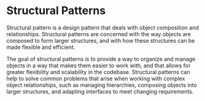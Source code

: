 # Structural Patterns

Structural pattern is a design pattern that deals with object composition and relationships. Structural patterns are concerned with the way objects are composed to form larger structures, and with how these structures can be made flexible and efficient.

The goal of structural patterns is to provide a way to organize and manage objects in a way that makes them easier to work with, and that allows for greater flexibility and scalability in the codebase. Structural patterns can help to solve common problems that arise when working with complex object relationships, such as managing hierarchies, composing objects into larger structures, and adapting interfaces to meet changing requirements.